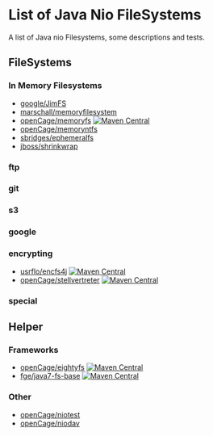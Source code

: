 # List of Java Nio FileSystems

A list of Java nio Filesystems, some descriptions and tests.

## FileSystems 
### In Memory Filesystems

* [google/JimFS](https://github.com/google/jimfs)
* [marschall/memoryfilesystem](https://github.com/marschall/memoryfilesystem)
* [openCage/memoryfs](https://github.com/openCage/memoryfs) [![Maven Central](https://maven-badges.herokuapp.com/maven-central/de.pfabulist.lindwurm/memoryfs/badge.svg)](https://maven-badges.herokuapp.com/maven-central/de.pfabulist.lindwurm/memoryfs)
* [openCage/memoryntfs](https://github.com/openCage/memoryntfs)
* [sbridges/ephemeralfs](https://github.com/sbridges/ephemeralfs)
* [jboss/shrinkwrap](https://github.com/shrinkwrap)

### ftp

### git

### s3

### google

### encrypting

* [usrflo/encfs4j](https://github.com/usrflo/encfs4j) [![Maven Central](https://maven-badges.herokuapp.com/maven-central/de.agitos/encfs4j/badge.svg)](https://maven-badges.herokuapp.com/maven-central/de.agitos/encfs4j)
* [openCage/stellvertreter](https://github.com/openCage/stellvertreter) [![Maven Central](https://maven-badges.herokuapp.com/maven-central/de.pfabulist.lindwurm/stellvertreter/badge.svg)](https://maven-badges.herokuapp.com/maven-central/de.pfabulist.lindwurm/stellvertreter)

### special

## Helper

### Frameworks

* [openCage/eightyfs](https://github.com/openCage/eightfs) [![Maven Central](https://maven-badges.herokuapp.com/maven-central/de.pfabulist.lindwurm/eightyfs/badge.svg)](https://maven-badges.herokuapp.com/maven-central/de.pfabulist.lindwurm/eightyfs)
* [fge/java7-fs-base](https://github.com/fge/java7-fs-base) [![Maven Central](https://maven-badges.herokuapp.com/maven-central/com.github.fge/java7-fs-base/badge.svg)](https://maven-badges.herokuapp.com/maven-central/com.github.fge/java7-fs-base)

### Other

* [openCage/niotest](https://github.com/openCage/niotest)
* [openCage/niodav](https://github.com/openCage/niodav)

